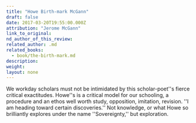 ```yaml
---
title: "Howe Birth-mark McGann"
draft: false
date: 2017-03-20T19:55:00.000Z
attribution: "Jerome McGann"
link_to_original:
nd_author_of_this_review:
related_author: .md
related_books:
  - book/the-birth-mark.md
description:
weight:
layout: none
---
```

We workday scholars must not be intimidated by this scholar-poet''s fierce critical exactitudes. Howe''s is a critical model for our schooling, a procedure and an ethos well worth study, opposition, imitation, revision. ''I am heading toward certain discoveries.'' Not knowledge, or what Howe so brilliantly explores under the name ''Sovereignty,'' but exploration.

